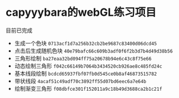 # capyyybara的webGL练习项目
目前已完成
* 生成一个色块 `0713acf1d7a256b32cb2be9687c83400d06dcd45`
* 点击后生成随机色块 `40e79bafc66c609b3adf0f6f2b3d7b4d49d38b56`
* 三角形绘制 `ba27eaa32bd094ff75a20678b94e6c43c8f75e66`
* 动态绘制三角形 `f042c66149b7064b3434520cb926ae8c485fd24c`
* 基本线段绘制 `bcdcd65937fbf07fb0d545ce0b8af46873515782`
* 带状线段 `4acaf51c49adf70c3892ff55d07bd6eec6a7e64b`
* 绘制渐变三角形 `f08dbfce301f152011a9c18b49d3688ca2b1c21f`